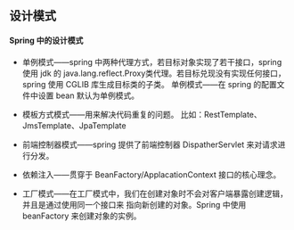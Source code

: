 ## 设计模式

#### Spring 中的设计模式
* 单例模式——spring 中两种代理方式，若目标对象实现了若干接口，spring 使用 jdk 的 java.lang.reflect.Proxy类代理。若目标兑现没有实现任何接口，spring 使用 CGLIB 库生成目标类的子类。
单例模式——在 spring 的配置文件中设置 bean 默认为单例模式。

* 模板方式模式——用来解决代码重复的问题。
比如：RestTemplate、JmsTemplate、JpaTemplate

* 前端控制器模式——spring 提供了前端控制器 DispatherServlet 来对请求进行分发。

* 依赖注入——贯穿于 BeanFactory/ApplacationContext 接口的核心理念。

* 工厂模式——在工厂模式中，我们在创建对象时不会对客户端暴露创建逻辑，并且是通过使用同一个接口来
指向新创建的对象。Spring 中使用 beanFactory 来创建对象的实例。